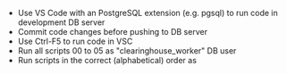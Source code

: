 
- Use VS Code with an PostgreSQL extension (e.g. pgsql) to run code in development DB server
- Commit code changes before pushing to DB server
- Use Ctrl-F5 to run code in VSC
- Run all scripts 00 to 05 as "clearinghouse_worker" DB user
- Run scripts in the correct (alphabetical) order as


